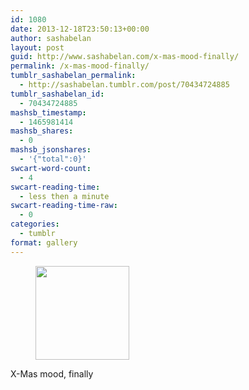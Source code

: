 ```yaml
---
id: 1080
date: 2013-12-18T23:50:13+00:00
author: sashabelan
layout: post
guid: http://www.sashabelan.com/x-mas-mood-finally/
permalink: /x-mas-mood-finally/
tumblr_sashabelan_permalink:
  - http://sashabelan.tumblr.com/post/70434724885
tumblr_sashabelan_id:
  - 70434724885
mashsb_timestamp:
  - 1465981414
mashsb_shares:
  - 0
mashsb_jsonshares:
  - '{"total":0}'
swcart-word-count:
  - 4
swcart-reading-time:
  - less then a minute
swcart-reading-time-raw:
  - 0
categories:
  - tumblr
format: gallery
---
```

<div id='gallery-551' class='gallery galleryid-1080 gallery-columns-3 gallery-size-thumbnail'>
  <figure class='gallery-item'> 
  
  <div class='gallery-icon landscape'>
    <a href='http://www.sashabelan.ru/x-mas-mood-finally/attachment/1081/'><img width="150" height="150" src="http://www.sashabelan.ru/wp-content/uploads/2013/12/tumblr_my10vpDWS41qarj97o1_1280-150x150.jpg" class="attachment-thumbnail size-thumbnail" alt="" srcset="http://www.sashabelan.ru/wp-content/uploads/2013/12/tumblr_my10vpDWS41qarj97o1_1280-150x150.jpg 150w, http://www.sashabelan.ru/wp-content/uploads/2013/12/tumblr_my10vpDWS41qarj97o1_1280-300x300.jpg 300w, http://www.sashabelan.ru/wp-content/uploads/2013/12/tumblr_my10vpDWS41qarj97o1_1280-230x230.jpg 230w, http://www.sashabelan.ru/wp-content/uploads/2013/12/tumblr_my10vpDWS41qarj97o1_1280-350x350.jpg 350w, http://www.sashabelan.ru/wp-content/uploads/2013/12/tumblr_my10vpDWS41qarj97o1_1280.jpg 640w" sizes="(max-width: 150px) 100vw, 150px" /></a>
  </div></figure>
</div>

X-Mas mood, finally
